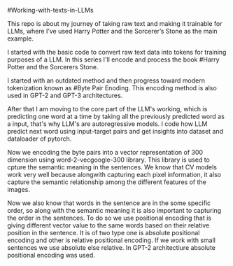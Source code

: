 #Working-with-texts-in-LLMs

This repo is about my journey of taking raw text and making it trainable for LLMs, where I’ve used Harry Potter and the Sorcerer’s Stone as the main example.


I started with the basic code to convert raw text data into tokens for training purposes of a LLM. In this series I'll encode and process the book #Harry Potter and the Sorcerers Stone.

I started with an outdated method and then progress toward modern tokenization known as #Byte Pair Enoding. This encoding method is also used in GPT-2 and GPT-3 architectures.

After that I am moving to the core part of the LLM's working, which is predicting one word at a time by taking all the previously predicted word as a input, that's why LLM's are autoregressive models. I code how LLM predict next word using input-target pairs and get insights into dataset and dataloader of pytorch.

Now we encoding the byte pairs into a vector representation of 300 dimension using word-2-vecgoogle-300 library. This library is used to cpture the semantic meaning in the sentences. We know that CV models work very well because alongwith capturing each pixel information, it also capture the semantic relationship among the different features of the images. 

Now we also know that words in the sentence are in the some specific order, so along with the semantic meaning it is also important to capturing the order in the sentences. To do so we use positional encoding that is giving different vector value to the same words based on their relative position in the sentence. It is of two type one is absolute positional encoding and other is relative positional encoding. If we work with small sentences we use absolute else relative. In GPT-2 architectiure absolute positional encoding was used.


